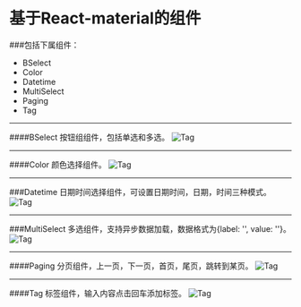 # 基于React-material的组件

###包括下属组件：
 - BSelect
 - Color
 - Datetime
 - MultiSelect
 - Paging
 - Tag
 
---
####BSelect
按钮组组件，包括单选和多选。
![Tag][6]

---
####Color
颜色选择组件。
![Tag][5]

---
###Datetime
日期时间选择组件，可设置日期时间，日期，时间三种模式。
![Tag][4]

---
###MultiSelect
多选组件，支持异步数据加载，数据格式为{label: '', value:
''}。
![Tag][3]

---
####Paging
分页组件，上一页，下一页，首页，尾页，跳转到某页。
![Tag][2]

---
####Tag
标签组件，输入内容点击回车添加标签。
![Tag][1]


  [1]: http://7xl1b4.com1.z0.glb.clouddn.com/tag.png
  [2]: http://7xl1b4.com1.z0.glb.clouddn.com/paging.png
  [3]: http://7xl1b4.com1.z0.glb.clouddn.com/multiselect.png
  [4]: http://7xl1b4.com1.z0.glb.clouddn.com/datetime.png
  [5]: http://7xl1b4.com1.z0.glb.clouddn.com/color.png
  [6]: http://7xl1b4.com1.z0.glb.clouddn.com/bselect.png